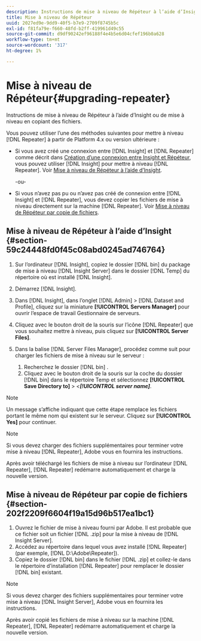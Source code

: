 ```yaml
---
description: Instructions de mise à niveau de Répéteur à l’aide d’Insight ou de mise à niveau en copiant des fichiers.
title: Mise à niveau de Répéteur
uuid: 2027ed9e-9dd9-40f5-b7e9-2709f8745b5c
exl-id: f81fa79e-f660-48fd-b2ff-419961d49c55
source-git-commit: d9df90242ef96188f4e4b5e6d04cfef196b0a628
workflow-type: tm+mt
source-wordcount: '317'
ht-degree: 1%

---
```


# Mise à niveau de Répéteur{#upgrading-repeater}

Instructions de mise à niveau de Répéteur à l’aide d’Insight ou de mise à niveau en copiant des fichiers.

Vous pouvez utiliser l’une des méthodes suivantes pour mettre à niveau [!DNL Repeater] à partir de Platform 4.x ou version ultérieure :

* Si vous avez créé une connexion entre [!DNL Insight] et [!DNL Repeater] comme décrit dans [Création d’une connexion entre Insight et Répéteur](../../../../home/c-inst-svr/c-rptr-fntly/c-cnfg-rptr-fntly/t-crt-conn-ins-rptr.md#task-785bfe5f0e31484683e4345038add118), vous pouvez utiliser [!DNL Insight] pour mettre à niveau [!DNL Repeater]. Voir [Mise à niveau de Répéteur à l’aide d’Insight](../../../../home/c-inst-svr/c-upgrd-uninst-sftwr/c-upgrd-sftwr/c-upgrd-rptr.md#section-59c24448fd0f45c08abd0245ad746764).

   -ou-

* Si vous n’avez pas pu ou n’avez pas créé de connexion entre [!DNL Insight] et [!DNL Repeater], vous devez copier les fichiers de mise à niveau directement sur la machine [!DNL Repeater]. Voir [Mise à niveau de Répéteur par copie de fichiers](../../../../home/c-inst-svr/c-upgrd-uninst-sftwr/c-upgrd-sftwr/c-upgrd-rptr.md#section-202f2209f6604f19a15d96b517ea1bc1).

## Mise à niveau de Répéteur à l’aide d’Insight {#section-59c24448fd0f45c08abd0245ad746764}

1. Sur l’ordinateur [!DNL Insight], copiez le dossier [!DNL bin] du package de mise à niveau [!DNL Insight Server] dans le dossier [!DNL Temp] du répertoire où est installé [!DNL Insight].
1. Démarrez [!DNL Insight].
1. Dans [!DNL Insight], dans l’onglet [!DNL Admin] > [!DNL Dataset and Profile], cliquez sur la miniature **[!UICONTROL Servers Manager]** pour ouvrir l’espace de travail Gestionnaire de serveurs.
1. Cliquez avec le bouton droit de la souris sur l’icône [!DNL Repeater] que vous souhaitez mettre à niveau, puis cliquez sur **[!UICONTROL Server Files]**.
1. Dans la balise [!DNL Server Files Manager], procédez comme suit pour charger les fichiers de mise à niveau sur le serveur :

   1. Recherchez le dossier [!DNL bin] .
   1. Cliquez avec le bouton droit de la souris sur la coche du dossier [!DNL bin] dans le répertoire Temp et sélectionnez **[!UICONTROL Save Directory to]** > *&lt;**[!UICONTROL server name]***.

>[!NOTE]
>
>Un message s’affiche indiquant que cette étape remplace les fichiers portant le même nom qui existent sur le serveur. Cliquez sur **[!UICONTROL Yes]** pour continuer.

>[!NOTE]
>
>Si vous devez charger des fichiers supplémentaires pour terminer votre mise à niveau [!DNL Repeater], Adobe vous en fournira les instructions.

Après avoir téléchargé les fichiers de mise à niveau sur l’ordinateur [!DNL Repeater], [!DNL Repeater] redémarre automatiquement et charge la nouvelle version.

## Mise à niveau de Répéteur par copie de fichiers {#section-202f2209f6604f19a15d96b517ea1bc1}

1. Ouvrez le fichier de mise à niveau fourni par Adobe. Il est probable que ce fichier soit un fichier [!DNL .zip] pour la mise à niveau de [!DNL Insight Server].
1. Accédez au répertoire dans lequel vous avez installé [!DNL Repeater] (par exemple, [!DNL D:\Adobe\Repeater]).
1. Copiez le dossier [!DNL bin] dans le fichier [!DNL .zip] et collez-le dans le répertoire d’installation [!DNL Repeater] pour remplacer le dossier [!DNL bin] existant.

>[!NOTE]
>
>Si vous devez charger des fichiers supplémentaires pour terminer votre mise à niveau [!DNL Insight Server], Adobe vous en fournira les instructions.

Après avoir copié les fichiers de mise à niveau sur la machine [!DNL Repeater], [!DNL Repeater] redémarre automatiquement et charge la nouvelle version.

